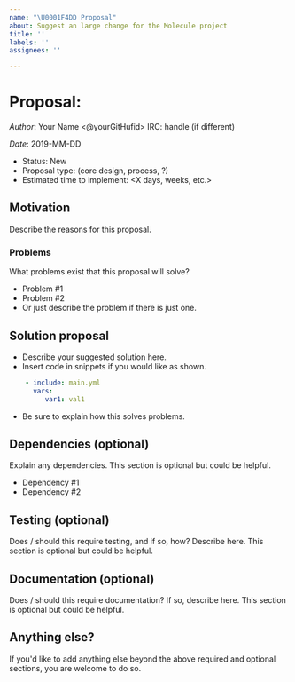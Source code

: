 ```yaml
---
name: "\U0001F4DD Proposal"
about: Suggest an large change for the Molecule project
title: ''
labels: ''
assignees: ''

---
```


# Proposal: <proposal name>

*Author*: Your Name <@yourGitHufid> IRC: handle (if different)

*Date*: 2019-MM-DD

- Status: New
- Proposal type: (core design, process, ?)
- Estimated time to implement: <X days, weeks, etc.>


## Motivation

Describe the reasons for this proposal.

### Problems

What problems exist that this proposal will solve?
- Problem #1
- Problem #2
- Or just describe the problem if there is just one.

## Solution proposal

- Describe your suggested solution here.
- Insert code in snippets if you would like as shown.
```yaml
    - include: main.yml
      vars:
         var1: val1
```
- Be sure to explain how this solves problems.

## Dependencies (optional)

Explain any dependencies. This section is optional but could be helpful.
- Dependency #1
- Dependency #2

## Testing (optional)

Does / should this require testing, and if so, how? Describe here. This section is optional but could be helpful.

## Documentation (optional)

Does / should this require documentation? If so, describe here. This section is optional but could be helpful.

## Anything else?

If you'd like to add anything else beyond the above required and optional sections, you are welcome to do so.
